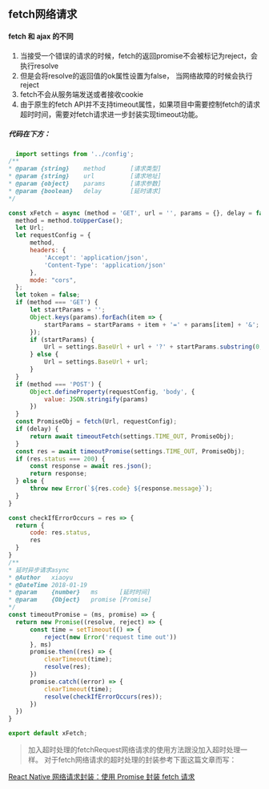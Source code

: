 ## fetch网络请求
  #### fetch 和 ajax 的不同
  1. 当接受一个错误的请求的时候，fetch的返回promise不会被标记为reject，会执行resolve
  2. 但是会将resolve的返回值的ok属性设置为false， 当网络故障的时候会执行reject
  3. fetch不会从服务端发送或者接收cookie
  4. 由于原生的fetch API并不支持timeout属性，如果项目中需要控制fetch的请求超时时间，需要对fetch请求进一步封装实现timeout功能。

  ##### 代码在下方：

  ```js
    import settings from '../config';
/**
 * @param {string}    method       [请求类型]
 * @param {string}    url          [请求地址]
 * @param {object}    params       [请求参数]
 * @param {boolean}   delay        [延时请求]
 */

const xFetch = async (method = 'GET', url = '', params = {}, delay = false) => {
	method = method.toUpperCase();
	let Url;
	let requestConfig = {
		method,
		headers: {
			'Accept': 'application/json',
			'Content-Type': 'application/json'
		},
		mode: "cors",
	};
	let token = false;
	if (method === 'GET') {
		let startParams = '';
		Object.keys(params).forEach(item => {
			startParams = startParams + item + '=' + params[item] + '&';
		});
		if (startParams) {
			Url = settings.BaseUrl + url + '?' + startParams.substring(0, startParams.lastIndexOf('&'));
		} else {
			Url = settings.BaseUrl + url;
		}
	}
	if (method === 'POST') {
		Object.defineProperty(requestConfig, 'body', {
			value: JSON.stringify(params)
		})
	}
	const PromiseObj = fetch(Url, requestConfig);
	if (delay) {
		return await timeoutFetch(settings.TIME_OUT, PromiseObj);
	}
	const res = await timeoutPromise(settings.TIME_OUT, PromiseObj);
	if (res.status === 200) {
		const response = await res.json();
		return response;
	} else {
		throw new Error(`${res.code} ${response.message}`);
	}
}

const checkIfErrorOccurs = res => {
	return {
		code: res.status,
		res
	}
}
/**
* 延时异步请求async
* @Author   xiaoyu
* @DateTime 2018-01-19
* @param    {number}   ms      [延时时间]
* @param    {Object}   promise [Promise]
*/
const timeoutPromise = (ms, promise) => {
	return new Promise((resolve, reject) => {
		const time = setTimeout(() => {
			reject(new Error('request time out'))
		}, ms)
		promise.then((res) => {
			clearTimeout(time);
			resolve(res);
		})
		promise.catch((error) => {
			clearTimeout(time);
			resolve(checkIfErrorOccurs(res));
		})
	})
}

export default xFetch;
```

> 加入超时处理的fetchRequest网络请求的使用方法跟没加入超时处理一样。 对于fetch网络请求的超时处理的封装参考下面这篇文章而写：

[React Native 网络请求封装：使用 Promise 封装 fetch 请求](https://juejin.im/entry/590fe17b1b69e6006854987b)